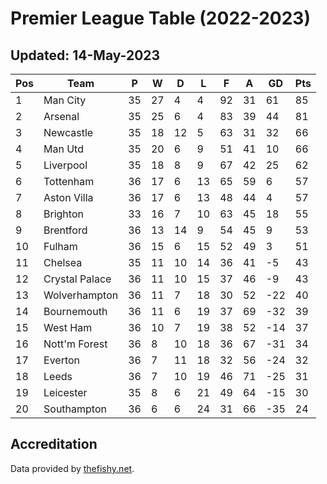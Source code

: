 # Premier League Table (2022-2023)
## Updated: 14-May-2023

| Pos | Team | P | W | D | L | F | A | GD | Pts |
| --- | --- | --- | --- | --- | --- | --- | --- | --- | --- |
| 1 | Man City | 35 | 27 | 4 | 4 | 92 | 31 | 61 | 85 |
| 2 | Arsenal | 35 | 25 | 6 | 4 | 83 | 39 | 44 | 81 |
| 3 | Newcastle | 35 | 18 | 12 | 5 | 63 | 31 | 32 | 66 |
| 4 | Man Utd | 35 | 20 | 6 | 9 | 51 | 41 | 10 | 66 |
| 5 | Liverpool | 35 | 18 | 8 | 9 | 67 | 42 | 25 | 62 |
| 6 | Tottenham | 36 | 17 | 6 | 13 | 65 | 59 | 6 | 57 |
| 7 | Aston Villa | 36 | 17 | 6 | 13 | 48 | 44 | 4 | 57 |
| 8 | Brighton | 33 | 16 | 7 | 10 | 63 | 45 | 18 | 55 |
| 9 | Brentford | 36 | 13 | 14 | 9 | 54 | 45 | 9 | 53 |
| 10 | Fulham | 36 | 15 | 6 | 15 | 52 | 49 | 3 | 51 |
| 11 | Chelsea | 35 | 11 | 10 | 14 | 36 | 41 | -5 | 43 |
| 12 | Crystal Palace | 36 | 11 | 10 | 15 | 37 | 46 | -9 | 43 |
| 13 | Wolverhampton | 36 | 11 | 7 | 18 | 30 | 52 | -22 | 40 |
| 14 | Bournemouth | 36 | 11 | 6 | 19 | 37 | 69 | -32 | 39 |
| 15 | West Ham | 36 | 10 | 7 | 19 | 38 | 52 | -14 | 37 |
| 16 | Nott'm Forest | 36 | 8 | 10 | 18 | 36 | 67 | -31 | 34 |
| 17 | Everton | 36 | 7 | 11 | 18 | 32 | 56 | -24 | 32 |
| 18 | Leeds | 36 | 7 | 10 | 19 | 46 | 71 | -25 | 31 |
| 19 | Leicester | 35 | 8 | 6 | 21 | 49 | 64 | -15 | 30 |
| 20 | Southampton | 36 | 6 | 6 | 24 | 31 | 66 | -35 | 24 |

## Accreditation 

Data provided by [thefishy.net](https://www.thefishy.net/).